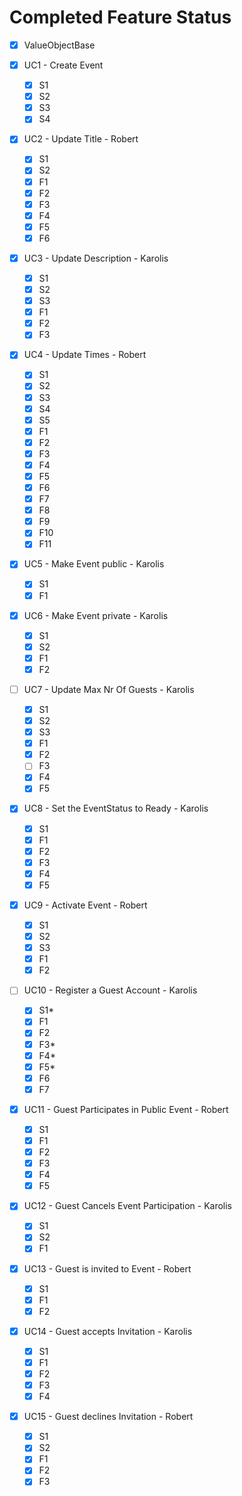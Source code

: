 # Completed Feature Status

- [x] ValueObjectBase
- [x] UC1 - Create Event
  - [x] S1
  - [x] S2
  - [x] S3
  - [x] S4 
  
- [x] UC2 - Update Title - Robert
  - [x] S1
  - [x] S2
  - [x] F1
  - [x] F2
  - [x] F3
  - [x] F4
  - [x] F5
  - [x] F6 
  
- [x] UC3 - Update Description - Karolis
  - [x] S1
  - [x] S2
  - [x] S3
  - [x] F1
  - [x] F2
  - [x] F3

- [x] UC4 - Update Times - Robert
  - [x] S1
  - [x] S2
  - [x] S3
  - [x] S4
  - [x] S5
  - [x] F1
  - [x] F2
  - [x] F3
  - [x] F4
  - [x] F5
  - [x] F6
  - [x] F7
  - [x] F8
  - [x] F9
  - [x] F10
  - [x] F11
  
- [x] UC5 - Make Event public - Karolis
  - [x] S1
  - [x] F1
  
- [x] UC6 - Make Event private - Karolis
  - [x] S1
  - [x] S2
  - [x] F1
  - [x] F2
  
- [ ] UC7 - Update Max Nr Of Guests - Karolis
  - [x] S1
  - [x] S2
  - [x] S3
  - [x] F1
  - [x] F2
  - [ ] F3
  - [x] F4
  - [X] F5
  
- [x] UC8 - Set the EventStatus to Ready - Karolis
  - [x] S1
  - [x] F1
  - [x] F2
  - [x] F3
  - [x] F4
  - [x] F5
  
- [x] UC9 - Activate Event - Robert
  - [x] S1
  - [x] S2
  - [x] S3
  - [x] F1
  - [x] F2

- [ ] UC10 - Register a Guest Account - Karolis
  - [x] S1*
  - [x] F1
  - [x] F2
  - [x] F3*
  - [x] F4*
  - [x] F5*
  - [x] F6
  - [x] F7
  
- [x] UC11 - Guest Participates in Public Event - Robert
  - [x] S1
  - [x] F1
  - [x] F2
  - [x] F3
  - [x] F4
  - [x] F5
  
- [x] UC12 - Guest Cancels Event Participation - Karolis

  - [x] S1
  - [x] S2
  - [x] F1

- [x] UC13 - Guest is invited to Event - Robert
  - [x] S1
  - [x] F1
  - [x] F2

- [x] UC14 - Guest accepts Invitation - Karolis
  - [x] S1
  - [x] F1
  - [x] F2
  - [x] F3
  - [x] F4

- [x] UC15 - Guest declines Invitation - Robert
  - [x] S1
  - [x] S2
  - [x] F1
  - [x] F2
  - [x] F3
